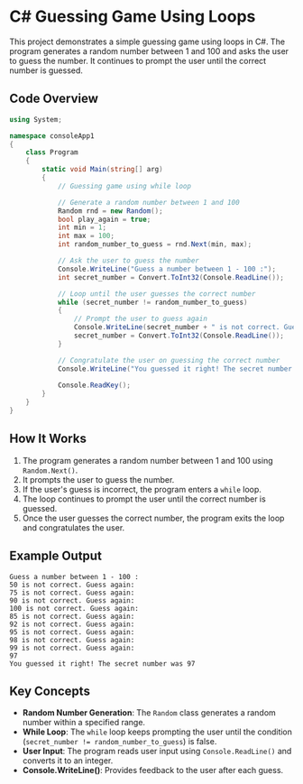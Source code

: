 # C# Guessing Game Using Loops

This project demonstrates a simple guessing game using loops in C#. The program generates a random number between 1 and 100 and asks the user to guess the number. It continues to prompt the user until the correct number is guessed.



## Code Overview
```csharp
using System;

namespace consoleApp1
{
    class Program
    {
        static void Main(string[] arg)
        {
            // Guessing game using while loop

            // Generate a random number between 1 and 100
            Random rnd = new Random();
            bool play_again = true;
            int min = 1;
            int max = 100;
            int random_number_to_guess = rnd.Next(min, max);  

            // Ask the user to guess the number
            Console.WriteLine("Guess a number between 1 - 100 :");
            int secret_number = Convert.ToInt32(Console.ReadLine());

            // Loop until the user guesses the correct number
            while (secret_number != random_number_to_guess)
            {
                // Prompt the user to guess again
                Console.WriteLine(secret_number + " is not correct. Guess again: ");
                secret_number = Convert.ToInt32(Console.ReadLine());
            }

            // Congratulate the user on guessing the correct number
            Console.WriteLine("You guessed it right! The secret number was " + random_number_to_guess);
            
            Console.ReadKey();
        }
    }
}
```

## How It Works
1. The program generates a random number between 1 and 100 using `Random.Next()`.
2. It prompts the user to guess the number.
3. If the user's guess is incorrect, the program enters a `while` loop.
4. The loop continues to prompt the user until the correct number is guessed.
5. Once the user guesses the correct number, the program exits the loop and congratulates the user.

## Example Output
```
Guess a number between 1 - 100 :
50 is not correct. Guess again:
75 is not correct. Guess again:
90 is not correct. Guess again:
100 is not correct. Guess again:
85 is not correct. Guess again:
92 is not correct. Guess again:
95 is not correct. Guess again:
98 is not correct. Guess again:
99 is not correct. Guess again:
97
You guessed it right! The secret number was 97
```

## Key Concepts
- **Random Number Generation**: The `Random` class generates a random number within a specified range.
- **While Loop**: The `while` loop keeps prompting the user until the condition (`secret_number != random_number_to_guess`) is false.
- **User Input**: The program reads user input using `Console.ReadLine()` and converts it to an integer.
- **Console.WriteLine()**: Provides feedback to the user after each guess.



